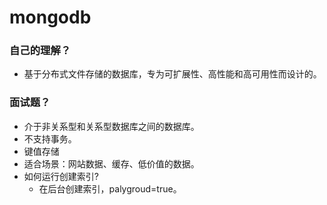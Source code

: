 # mongodb

### 自己的理解？
- 基于分布式文件存储的数据库，专为可扩展性、高性能和高可用性而设计的。

### 面试题？
- 介于非关系型和关系型数据库之间的数据库。
- 不支持事务。
- 键值存储
- 适合场景：网站数据、缓存、低价值的数据。
- 如何运行创建索引?
    - 在后台创建索引，palygroud=true。